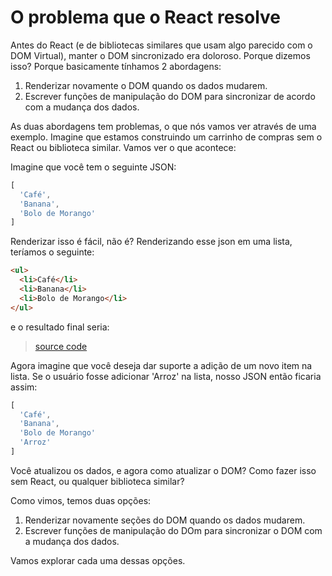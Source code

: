 # O problema que o React resolve

Antes do React (e de bibliotecas similares que usam algo parecido com o DOM Virtual), manter o DOM sincronizado era doloroso. Porque dizemos isso? Porque basicamente tínhamos 2 abordagens:

1. Renderizar novamente o DOM quando os dados mudarem.
2. Escrever funções de manipulação do DOM para sincronizar de acordo com a mudança dos dados.

As duas abordagens tem problemas, o que nós vamos ver através de uma exemplo. Imagine que estamos construindo um carrinho de compras sem o React ou biblioteca similar. Vamos ver o que acontece: 

Imagine que você tem o seguinte JSON:

```javascript
[
  'Café',
  'Banana',
  'Bolo de Morango'
]
```

Renderizar isso é fácil, não é? Renderizando esse json em uma lista, teríamos o seguinte:

```html
<ul>
  <li>Café</li>
  <li>Banana</li>
  <li>Bolo de Morango</li>
</ul>
```

e o resultado final seria:

> [source code](https://jsfiddle.net/skillo/e2w540n6/#tabs=html,result)

Agora imagine que você deseja dar suporte a adição de um novo item na lista. Se o usuário fosse adicionar 'Arroz' na lista, nosso JSON então ficaria assim: 

```javascript
[
  'Café',
  'Banana',
  'Bolo de Morango'
  'Arroz'
]
```

Você atualizou os dados, e agora como atualizar o DOM? Como fazer isso sem React, ou qualquer biblioteca similar? 

Como vimos, temos duas opções:

1. Renderizar novamente seções do DOM quando os dados mudarem.
2. Escrever funções de manipulação do DOm para sincronizar o DOM com a mudança dos dados.

Vamos explorar cada uma dessas opções.